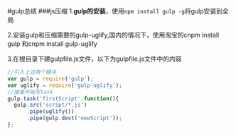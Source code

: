 #gulp总结
###js压缩
1.**gulp的安装**，使用`npm install gulp -g`将gulp安装到全局

2.安装gulp和压缩需要的gulp-uglify,国内的情况下，使用淘宝的cnpm install gulp 和cnpm install gulp-uglify

3.在根目录下建gulpfile.js文件，以下为gulpfile.js文件中的内容

```javascript
//引入上述两个模块
var gulp = require('gulp');
var uglify = require('gulp-uglify');
//接着开始写task
gulp.task('firstScript',function(){
  gulp.src('script/*.js')
      .pipe(uglify())
      .pipe(gulp.dest('newScript'));
};
```
